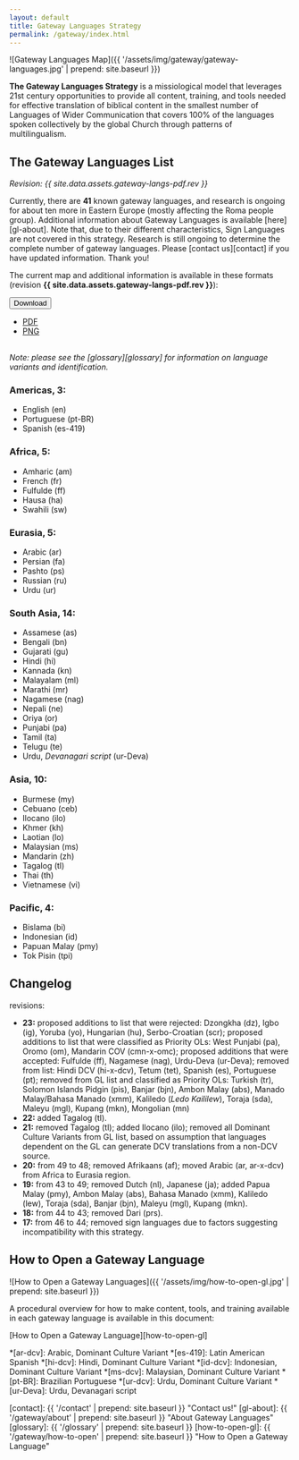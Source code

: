 ```yaml
---
layout: default
title: Gateway Languages Strategy
permalink: /gateway/index.html
---
```


![Gateway Languages Map]({{ '/assets/img/gateway/gateway-languages.jpg' | prepend: site.baseurl }})

**The Gateway Languages Strategy** is a missiological model that leverages 21st century opportunities to provide all content, training, and tools needed for effective translation of biblical content in the smallest number of Languages of Wider Communication that covers 100% of the languages spoken collectively by the global Church through patterns of multilingualism.


## The Gateway Languages List

*Revision: {{ site.data.assets.gateway-langs-pdf.rev }}*

Currently, there are **41** known gateway languages, and research is ongoing for about ten more in Eastern Europe (mostly affecting the Roma people group). Additional information about Gateway Languages is available [here][gl-about]. Note that, due to their different characteristics, Sign Languages are not covered in this strategy. Research is still ongoing to determine the complete number of gateway languages. Please [contact us][contact] if you have updated information.
Thank you!

The current map and additional information is available in these formats
(revision **{{ site.data.assets.gateway-langs-pdf.rev }}**):

<div class="btn-group" markdown="0" style="margin-bottom:30px;"><button type="button" class="btn btn-dark dropdown-toggle" data-toggle="dropdown" aria-haspopup="true" aria-expanded="false">Download <span class="caret"></span></button>
<ul class="dropdown-menu">
  <li>
    <a href="{{ site.baseurl }}{{ site.data.assets.gateway-langs-pdf.url }}">PDF</a>
  </li>
  <li>
    <a href="/assets/img/gateway/Gateway Languages.png">PNG</a>
  </li>
</ul>
</div>

*Note: please see the [glossary][glossary] for information on language variants and identification.*

### Americas, 3:

- English (en)
- Portuguese (pt-BR)
- Spanish (es-419)

### Africa, 5:

- Amharic (am)
- French (fr)
- Fulfulde (ff)
- Hausa (ha)
- Swahili (sw)

### Eurasia, 5:

- Arabic (ar)
- Persian (fa)
- Pashto (ps)
- Russian (ru)
- Urdu (ur)

### South Asia, 14:

- Assamese (as)
- Bengali (bn)
- Gujarati (gu)
- Hindi (hi)
- Kannada (kn)
- Malayalam (ml)
- Marathi (mr)
- Nagamese (nag)
- Nepali (ne)
- Oriya (or)
- Punjabi (pa)
- Tamil (ta)
- Telugu (te)
- Urdu, _Devanagari script_ (ur-Deva)

### Asia, 10:

- Burmese (my)
- Cebuano (ceb)
- Ilocano (ilo)
- Khmer (kh)
- Laotian (lo)
- Malaysian (ms)
- Mandarin (zh)
- Tagalog (tl)
- Thai (th)
- Vietnamese (vi)

### Pacific, 4:

- Bislama (bi)
- Indonesian (id)
- Papuan Malay (pmy)
- Tok Pisin (tpi)

## Changelog

revisions:

- **23:** proposed additions to list that were rejected: Dzongkha (dz), Igbo (ig), Yoruba (yo), Hungarian (hu), Serbo-Croatian (scr); proposed additions to list that were classified as Priority OLs: West Punjabi (pa), Oromo (om), Mandarin COV (cmn-x-omc); proposed additions that were accepted: Fulfulde (ff), Nagamese (nag), Urdu-Deva (ur-Deva); removed from list: Hindi DCV (hi-x-dcv), Tetum (tet), Spanish (es), Portuguese (pt); removed from GL list and classified as Priority OLs: Turkish (tr), Solomon Islands Pidgin (pis), Banjar (bjn), Ambon Malay (abs), Manado Malay/Bahasa Manado (xmm), Kaliledo (_Ledo Kaililew_), Toraja (sda), Maleyu (mgl), Kupang (mkn), Mongolian (mn)
- **22:** added Tagalog (tl).
- **21:** removed Tagalog (tl); added Ilocano (ilo); removed all Dominant Culture Variants from GL list, based on assumption that languages dependent on the GL can generate DCV translations from a non-DCV source.
- **20:** from 49 to 48; removed Afrikaans (af); moved Arabic (ar, ar-x-dcv) from Africa to Eurasia region.
- **19:** from 43 to 49; removed Dutch (nl), Japanese (ja); added Papua Malay (pmy), Ambon Malay (abs), Bahasa Manado (xmm), Kaliledo (lew), Toraja (sda), Banjar (bjn), Maleyu (mgl), Kupang (mkn).
- **18:** from 44 to 43; removed Dari (prs).
- **17:** from 46 to 44; removed sign languages due to factors suggesting incompatibility with this strategy.

## How to Open a Gateway Language

![How to Open a Gateway Languages]({{ '/assets/img/how-to-open-gl.jpg' | prepend: site.baseurl }})

A procedural overview for how to make content, tools, and training
available in each gateway language is available in this document:

[How to Open a Gateway Language][how-to-open-gl]

*[ar-dcv]: Arabic, Dominant Culture Variant
*[es-419]: Latin American Spanish
*[hi-dcv]: Hindi, Dominant Culture Variant
*[id-dcv]: Indonesian, Dominant Culture Variant
*[ms-dcv]: Malaysian, Dominant Culture Variant
*[pt-BR]: Brazilian Portuguese
*[ur-dcv]: Urdu, Dominant Culture Variant
*[ur-Deva]: Urdu, Devanagari script

[contact]: {{ '/contact' | prepend: site.baseurl }} "Contact us!"
[gl-about]: {{ '/gateway/about' | prepend: site.baseurl }} "About Gateway Languages"
[glossary]: {{ '/glossary' | prepend: site.baseurl }}
[how-to-open-gl]: {{ '/gateway/how-to-open' | prepend: site.baseurl }} "How to Open a Gateway Language"
